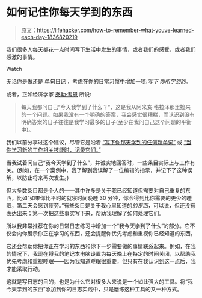 # 如何记住你每天学到的东西

> 原文：<https://lifehacker.com/how-to-remember-what-youve-learned-each-day-1836820219>

我们很多人每天都花一点时间写下生活中发生的事情，或者我们的感受，或者我们感激的事情。

Watch

无论你是做还是 [单句日记](https://lifehacker.com/keep-a-single-sentence-journal-if-you-don-t-have-time-1694427601) ，考虑在你的日常习惯中增加一项:*写下* *你所学到的*。

或者，正如经济学家 [泰勒·考恩](https://marginalrevolution.com/marginalrevolution/2019/07/how-i-practice-at-what-i-do.html) 所说:

> 每天我都问自己“今天我学到了什么？”，这是我从阿米亥·格拉泽那里捡来的一个问题。如果我没有一个明确的答案，我会感觉很糟糕，而认识到没有明确答案的日子往往是我学习最多的日子(至少在我问自己这个问题的平衡中)。

我们以前分享过这个建议，尽管它是沿着 [“写下你那天学到的任何新单词”](https://lifehacker.com/keep-a-fact-book-of-things-you-learn-throughout-the-day-1603037499) 或 [“当你学习新的工作相关技能时，记录它们。”](https://lifehacker.com/keep-a-today-i-learned-log-of-all-the-useful-stuff-yo-1758286512)

当我试着问自己“我今天学到了什么”，并诚实地回答时，一些条目实际上与工作有关。(例如，在一个案例中，我了解到我误解了一位编辑的指示，并记下了这种误解，以防止将来再次发生。)

但大多数条目都是个人的——其中许多是关于我已经知道但需要对自己重复的东西，比如“如果你比平时的就寝时间晚睡 30 分钟，你会得到比你需要的更少的睡眠，第二天会感到疲劳。”有些条目是关于我心里知道的*的东西*，可以说，但还没有表达出来；第一次把这些事实写下来，帮助我理解了如何处理它们。

所以我非常推荐在你的日常日志练习中增加一个“我今天学到了什么”的部分。它不仅会向你展示你正在学习的东西，还会提醒你优先考虑和重视你已经知道的东西。

它还会帮助你把你正在学习的东西和你下一步需要做的事情联系起来。例如，在我的情况下，我现在将我的笔记本电脑设置为每天晚上在特定的时间关闭，以帮助我优先考虑和重视睡眠——因为我知道睡眠很重要，但只有在我认识到这一点后，我才能采取行动。

这就是写日志的目的，也是为什么它对很多人来说是一个如此强大的工具。将“我今天学到的东西”添加到你的日志实践中，只是磨练这种工具的又一种方式。